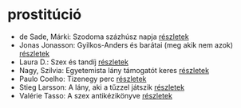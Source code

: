 # prostitúció

- de Sade, Márki: Szodoma százhúsz napja [részletek](../_details/de%20Sade%2C%20M%C3%A1rki.md#id_1216)
- Jonas Jonasson: Gyilkos-Anders és barátai (meg akik nem azok) [részletek](../_details/Jonas%20Jonasson.md#id_984)
- Laura D.: Szex és tandíj [részletek](../_details/Laura%20D..md#id_904)
- Nagy, Szilvia: Egyetemista lány támogatót keres [részletek](../_details/Nagy%2C%20Szilvia.md#id_389)
- Paulo Coelho: Tizenegy perc [részletek](../_details/Paulo%20Coelho.md#id_263)
- Stieg Larsson: A lány, aki a tűzzel játszik [részletek](../_details/Stieg%20Larsson.md#id_26)
- Valérie Tasso: A szex antikézikönyve [részletek](../_details/Val%C3%A9rie%20Tasso.md#id_907)